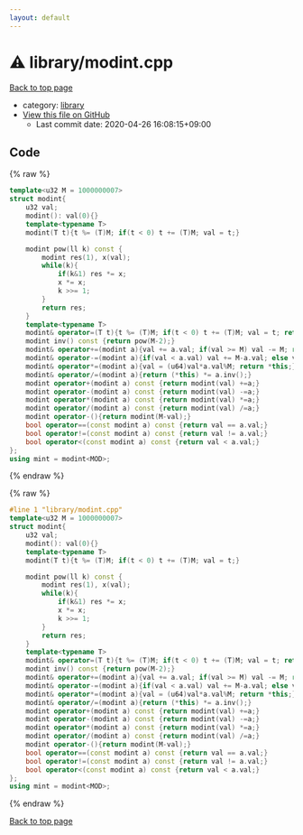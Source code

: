 ```yaml
---
layout: default
---
```


<!-- mathjax config similar to math.stackexchange -->
<script type="text/javascript" async
  src="https://cdnjs.cloudflare.com/ajax/libs/mathjax/2.7.5/MathJax.js?config=TeX-MML-AM_CHTML">
</script>
<script type="text/x-mathjax-config">
  MathJax.Hub.Config({
    TeX: { equationNumbers: { autoNumber: "AMS" }},
    tex2jax: {
      inlineMath: [ ['$','$'] ],
      processEscapes: true
    },
    "HTML-CSS": { matchFontHeight: false },
    displayAlign: "left",
    displayIndent: "2em"
  });
</script>

<script type="text/javascript" src="https://cdnjs.cloudflare.com/ajax/libs/jquery/3.4.1/jquery.min.js"></script>
<script src="https://cdn.jsdelivr.net/npm/jquery-balloon-js@1.1.2/jquery.balloon.min.js" integrity="sha256-ZEYs9VrgAeNuPvs15E39OsyOJaIkXEEt10fzxJ20+2I=" crossorigin="anonymous"></script>
<script type="text/javascript" src="../../assets/js/copy-button.js"></script>
<link rel="stylesheet" href="../../assets/css/copy-button.css" />


# :warning: library/modint.cpp

<a href="../../index.html">Back to top page</a>

* category: <a href="../../index.html#d521f765a49c72507257a2620612ee96">library</a>
* <a href="{{ site.github.repository_url }}/blob/master/library/modint.cpp">View this file on GitHub</a>
    - Last commit date: 2020-04-26 16:08:15+09:00




## Code

<a id="unbundled"></a>
{% raw %}
```cpp
template<u32 M = 1000000007>
struct modint{
    u32 val;
    modint(): val(0){}
    template<typename T>
    modint(T t){t %= (T)M; if(t < 0) t += (T)M; val = t;}

    modint pow(ll k) const {
        modint res(1), x(val);
        while(k){
            if(k&1) res *= x;
            x *= x;
            k >>= 1;
        }
        return res;
    }
    template<typename T>
    modint& operator=(T t){t %= (T)M; if(t < 0) t += (T)M; val = t; return *this;}
    modint inv() const {return pow(M-2);}
    modint& operator+=(modint a){val += a.val; if(val >= M) val -= M; return *this;}
    modint& operator-=(modint a){if(val < a.val) val += M-a.val; else val -= a.val; return *this;}
    modint& operator*=(modint a){val = (u64)val*a.val%M; return *this;}
    modint& operator/=(modint a){return (*this) *= a.inv();}
    modint operator+(modint a) const {return modint(val) +=a;}
    modint operator-(modint a) const {return modint(val) -=a;}
    modint operator*(modint a) const {return modint(val) *=a;}
    modint operator/(modint a) const {return modint(val) /=a;}
    modint operator-(){return modint(M-val);}
    bool operator==(const modint a) const {return val == a.val;}
    bool operator!=(const modint a) const {return val != a.val;}
    bool operator<(const modint a) const {return val < a.val;}
};
using mint = modint<MOD>;
```
{% endraw %}

<a id="bundled"></a>
{% raw %}
```cpp
#line 1 "library/modint.cpp"
template<u32 M = 1000000007>
struct modint{
    u32 val;
    modint(): val(0){}
    template<typename T>
    modint(T t){t %= (T)M; if(t < 0) t += (T)M; val = t;}

    modint pow(ll k) const {
        modint res(1), x(val);
        while(k){
            if(k&1) res *= x;
            x *= x;
            k >>= 1;
        }
        return res;
    }
    template<typename T>
    modint& operator=(T t){t %= (T)M; if(t < 0) t += (T)M; val = t; return *this;}
    modint inv() const {return pow(M-2);}
    modint& operator+=(modint a){val += a.val; if(val >= M) val -= M; return *this;}
    modint& operator-=(modint a){if(val < a.val) val += M-a.val; else val -= a.val; return *this;}
    modint& operator*=(modint a){val = (u64)val*a.val%M; return *this;}
    modint& operator/=(modint a){return (*this) *= a.inv();}
    modint operator+(modint a) const {return modint(val) +=a;}
    modint operator-(modint a) const {return modint(val) -=a;}
    modint operator*(modint a) const {return modint(val) *=a;}
    modint operator/(modint a) const {return modint(val) /=a;}
    modint operator-(){return modint(M-val);}
    bool operator==(const modint a) const {return val == a.val;}
    bool operator!=(const modint a) const {return val != a.val;}
    bool operator<(const modint a) const {return val < a.val;}
};
using mint = modint<MOD>;

```
{% endraw %}

<a href="../../index.html">Back to top page</a>

